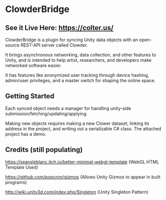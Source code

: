 # ClowderBridge

## See it Live Here: https://colter.us/

ClowderBridge is a plugin for syncing Unity data objects with an open-source REST-API server called Clowder. 

It brings asynchronous networking, data collection, and other features to Unity, and is intended to help artist, researchers, and developers make networked software easier.

It has features like anonymized user tracking through device hashing, admin/user privileges, and a master switch for shaping the online space.

## Getting Started

Each synced object needs a manager for handling unity-side submission/fetching/updating/applying. 

Making new objects requires making a new Clower dataset, linking its address in the project, and writing out a serializable C# class.
The attached project has a demo. 


## Credits (still populating)

https://seansleblanc.itch.io/better-minimal-webgl-template (WebGL HTML Template Used)

https://github.com/popcron/gizmos (Allows Unity Gizmos to appear in built programs)

http://wiki.unity3d.com/index.php/Singleton (Unity Singleton Pattern) 


